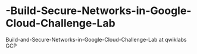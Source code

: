 # -Build-Secure-Networks-in-Google-Cloud-Challenge-Lab
 Build-and-Secure-Networks-in-Google-Cloud-Challenge-Lab at qwiklabs GCP
